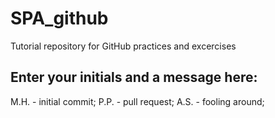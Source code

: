 # SPA_github
Tutorial repository for GitHub practices and excercises

## Enter your initials and a message here:

M.H. - initial commit;
P.P. - pull request;
A.S. - fooling around;
